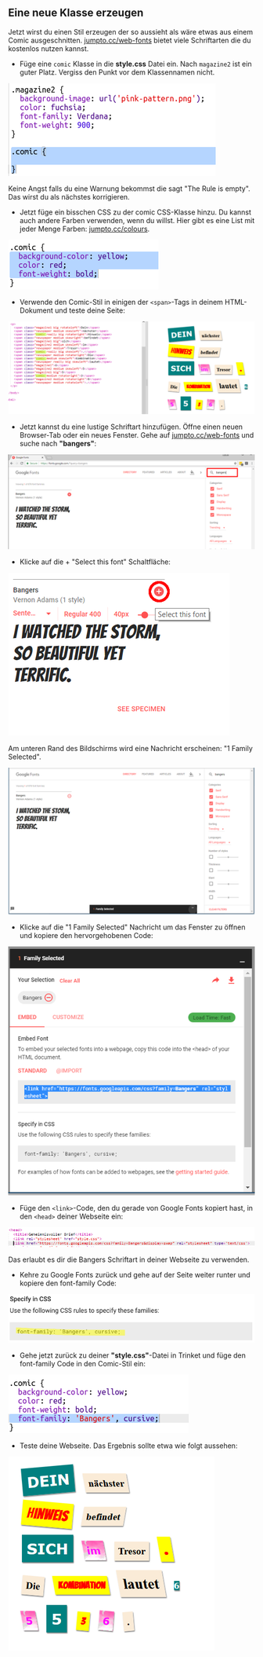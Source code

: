 ## Eine neue Klasse erzeugen

Jetzt wirst du einen Stil erzeugen der so aussieht als wäre etwas aus einem Comic ausgeschnitten. <a href="http://jumpto.cc/web-fonts" target="_blank">jumpto.cc/web-fonts</a> bietet viele Schriftarten die du kostenlos nutzen kannst.

+ Füge eine `comic` Klasse in die **style.css** Datei ein. Nach `magazine2` ist ein guter Platz. Vergiss den Punkt vor dem Klassennamen nicht. 

![Screenshot](images/letter-comic1.png)

Keine Angst falls du eine Warnung bekommst die sagt "The Rule is empty". Das wirst du als nächstes korrigieren.

+ Jetzt füge ein bisschen CSS zu der comic CSS-Klasse hinzu. Du kannst auch andere Farben verwenden, wenn du willst. Hier gibt es eine List mit jeder Menge Farben: <a href="http://jumpto.cc/colours" target="_blank">jumpto.cc/colours</a>.

![screenshot](images/letter-comic2.png)

+ Verwende den Comic-Stil in einigen der `<span>`-Tags in deinem HTML-Dokument und teste deine Seite:

![Screenshot](images/letter-comic-output.png)

+ Jetzt kannst du eine lustige Schriftart hinzufügen. Öffne einen neuen Browser-Tab oder ein neues Fenster. Gehe auf <a href="http://jumpto.cc/web-fonts" target="_blank">jumpto.cc/web-fonts</a> und suche nach **"bangers"**:

![Screenshot](images/letter-gfonts-1-annotated.png)

+ Klicke auf die + "Select this font" Schaltfläche:

![Screenshot](images/letter-gfonts-2-annotated.png)

Am unteren Rand des Bildschirms wird eine Nachricht erscheinen: "1 Family Selected".

![Screenshot](images/letter-gfonts-3.png)

+ Klicke auf die "1 Family Selected" Nachricht um das Fenster zu öffnen und kopiere den hervorgehobenen Code:

![Screenshot](images/letter-gfonts-4.png)

+ Füge den `<link>`-Code, den du gerade von Google Fonts kopiert hast, in den `<head>` deiner Webseite ein:

![Screenshot](images/letter-fonts-head.png)

Das erlaubt es dir die Bangers Schriftart in deiner Webseite zu verwenden.

+ Kehre zu Google Fonts zurück und gehe auf der Seite weiter runter und kopiere den font-family Code:

![Screenshot](images/letter-fonts-bangers.png)

+ Gehe jetzt zurück zu deiner **"style.css"**-Datei in Trinket und füge den font-family Code in den Comic-Stil ein:

![Screenshot](images/letter-fonts-comic.png)

+ Teste deine Webseite. Das Ergebnis sollte etwa wie folgt aussehen: 

![Screenshot](images/letter-fonts-output.png)